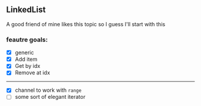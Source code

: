 ## LinkedList

A good friend of mine likes this topic so I guess I'll start with this

### feautre goals:
- [x] generic
- [x] Add item
- [x] Get by idx
- [x] Remove at idx

---
- [x] channel to work with `range`
- [ ] some sort of elegant iterator
